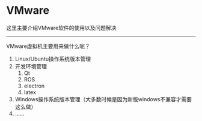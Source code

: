 # VMware

这里主要介绍VMware软件的使用以及问题解决

----

VMware虚拟机主要用来做什么呢？

1. Linux/Ubuntu操作系统版本管理
2. 开发环境管理
   1. Qt
   2. ROS
   3. electron
   4. latex
3. Windows操作系统版本管理（大多数时候是因为新版windows不兼容才需要这么做）
4. ……


